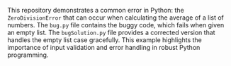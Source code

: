 This repository demonstrates a common error in Python: the `ZeroDivisionError` that can occur when calculating the average of a list of numbers.  The `bug.py` file contains the buggy code, which fails when given an empty list. The `bugSolution.py` file provides a corrected version that handles the empty list case gracefully.  This example highlights the importance of input validation and error handling in robust Python programming.